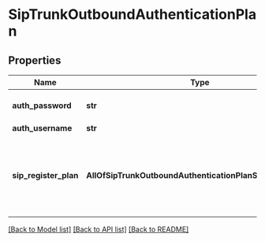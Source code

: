 # SipTrunkOutboundAuthenticationPlan

## Properties
Name | Type | Description | Notes
------------ | ------------- | ------------- | -------------
**auth_password** | **str** | This is not returned in the API. | [optional] 
**auth_username** | **str** |  | [optional] 
**sip_register_plan** | **AllOfSipTrunkOutboundAuthenticationPlanSipRegisterPlan** | This can be used to configure the SIP register if required by the SIP trunk. | [optional] 

[[Back to Model list]](../README.md#documentation-for-models) [[Back to API list]](../README.md#documentation-for-api-endpoints) [[Back to README]](../README.md)

